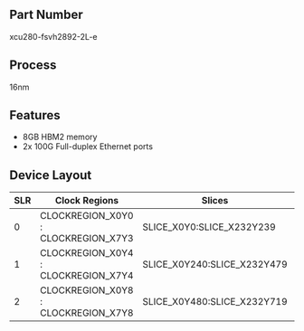 ## Part Number
xcu280-fsvh2892-2L-e

## Process
16nm

## Features
- 8GB HBM2 memory
- 2x 100G Full-duplex Ethernet ports

## Device Layout
| SLR | Clock Regions | Slices | Clock Buffers |
| --- | ------------- | ------ | ------------- |
| 0   | CLOCKREGION_X0Y0 : CLOCKREGION_X7Y3 | SLICE_X0Y0:SLICE_X232Y239 | BUFGCTRL_X0Y0:BUFGCTRL_X0Y31 |
| 1   | CLOCKREGION_X0Y4 : CLOCKREGION_X7Y4 | SLICE_X0Y240:SLICE_X232Y479 | BUFGCTRL_X0Y32:BUFGCTRL_X0Y63 |
| 2   | CLOCKREGION_X0Y8 : CLOCKREGION_X7Y8 | SLICE_X0Y480:SLICE_X232Y719 | BUFGCTRL_X0Y64:BUFGCTRL_X0Y95 |